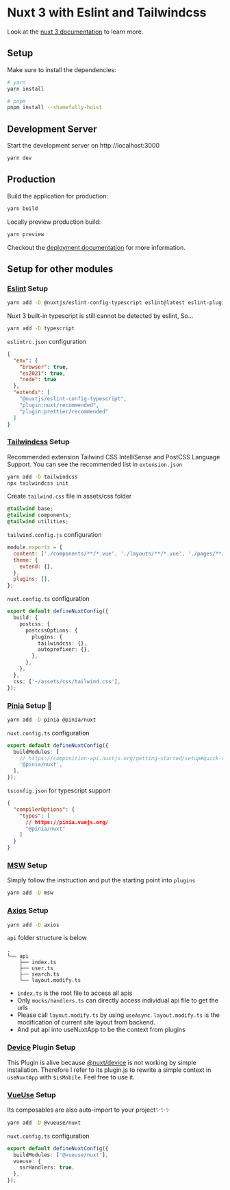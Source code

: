 # Nuxt 3 with Eslint and Tailwindcss

Look at the [nuxt 3 documentation](https://v3.nuxtjs.org) to learn more.

## Setup

Make sure to install the dependencies:

```bash
# yarn
yarn install

# pnpm
pnpm install --shamefully-hoist
```

## Development Server

Start the development server on http://localhost:3000

```bash
yarn dev
```

## Production

Build the application for production:

```bash
yarn build
```

Locally preview production build:

```bash
yarn preview
```

Checkout the [deployment documentation](https://v3.nuxtjs.org/docs/deployment) for more information.

## Setup for other modules

### [Eslint](https://eslint.org/) Setup

```bash
yarn add -D @nuxtjs/eslint-config-typescript eslint@latest eslint-plugin-nuxt@latest eslint-config-prettier eslint-plugin-prettier
```

Nuxt 3 built-in typescript is still cannot be detected by eslint, So...

```bash
yarn add -D typescript
```

`eslintrc.json` configuration

```json
{
  "env": {
    "browser": true,
    "es2021": true,
    "node": true
  },
  "extends": [
    "@nuxtjs/eslint-config-typescript",
    "plugin:nuxt/recommended",
    "plugin:prettier/recommended"
  ]
}
```

### [Tailwindcss](https://tailwindcss.com/) Setup

Recommended extension Tailwind CSS IntelliSense and PostCSS Language Support. You can see the recommended list in `extension.json`

```bash
yarn add -D tailwindcss
npx tailwindcss init
```

Create `tailwind.css` file in assets/css folder

```css
@tailwind base;
@tailwind components;
@tailwind utilities;
```

`tailwind.config.js` configuration

```js
module.exports = {
  content: ['./components/**/*.vue', './layouts/**/*.vue', './pages/**/*.vue'],
  theme: {
    extend: {},
  },
  plugins: [],
};
```

`nuxt.config.ts` configuration

```ts
export default defineNuxtConfig({
  build: {
    postcss: {
      postcssOptions: {
        plugins: {
          tailwindcss: {},
          autoprefixer: {},
        },
      },
    },
  },
  css: ['~/assets/css/tailwind.css'],
});
```

### [Pinia](https://pinia.vuejs.org/) Setup 🍍

```bash
yarn add -D pinia @pinia/nuxt
```

`nuxt.config.ts` configuration

```ts
export default defineNuxtConfig({
  buildModules: [
    // https://composition-api.nuxtjs.org/getting-started/setup#quick-start
    '@pinia/nuxt',
  ],
});
```

`tsconfig.json` for typescript support

```json
{
  "compilerOptions": {
    "types": [
      // https://pinia.vuejs.org/
      "@pinia/nuxt"
    ]
  }
}
```

### [MSW](https://mswjs.io/) Setup

Simply follow the instruction and put the starting point into `plugins`

```bash
yarn add -D msw
```

### [Axios](https://axios-http.com/) Setup

```bash
yarn add -D axios
```

`api` folder structure is below

```
.
└── api
    ├── index.ts
    ├── user.ts
    ├── search.ts
    └── layout.modify.ts
```

- `index.ts` is the root file to access all apis
- Only `mocks/handlers.ts` can directly access individual api file to get the urls
- Please call `layout.modify.ts` by using `useAsync`. `layout.modify.ts` is the modification of current site layout from backend.
- And put api into useNuxtApp to be the context from plugins

### [Device](https://github.com/nuxt-community/device-module/blob/master/lib/plugin.js) Plugin Setup

This Plugin is alive because [@nuxt/device](https://github.com/nuxt-community/device-module) is not working by simple installation. Therefore I refer to its plugin.js to rewrite a simple context in `useNuxtApp` with `$isMobile`. Feel free to use it.

### [VueUse](https://vueuse.org/) Setup

Its composables are also auto-import to your project✨✨✨

```bash
yarn add -D @vueuse/nuxt
```

`nuxt.config.ts` configuration

```ts
export default defineNuxtConfig({
  buildModules: ['@vueuse/nuxt'],
  vueuse: {
    ssrHandlers: true,
  },
});
```
